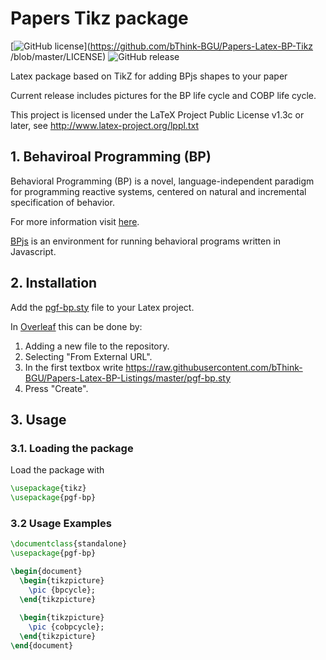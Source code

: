 # Papers Tikz package
[![GitHub license](https://img.shields.io/badge/license-LLPL--1.3c-blue)](https://github.com/bThink-BGU/Papers-Latex-BP-Tikz
/blob/master/LICENSE)
![GitHub release](https://img.shields.io/github/release/bThink-BGU/Papers-Latex-BP-Listings)

Latex package based on TikZ for adding BPjs shapes to your paper

Current release includes pictures for the BP life cycle and COBP life cycle.

This project is licensed under the LaTeX Project Public License v1.3c or later, see http://www.latex-project.org/lppl.txt

## 1. Behaviroal Programming (BP)
Behavioral Programming (BP) is a novel, language-independent paradigm for programming reactive systems, centered on natural and incremental specification of behavior.

For more information visit [here](https://m-cacm.acm.org/magazines/2012/7/151241-behavioral-programming/fulltext).

[BPjs](https://github.com/bThink-BGU/BPjs) is an environment for running behavioral programs written in Javascript.

## 2. Installation
Add the [pgf-bp.sty](pgf-bp.sty) file to your Latex project.

In [Overleaf](https://www.overleaf.com/) this can be done by:
1. Adding a new file to the repository.
1. Selecting "From External URL".
1. In the first textbox write https://raw.githubusercontent.com/bThink-BGU/Papers-Latex-BP-Listings/master/pgf-bp.sty
1. Press "Create".

## 3. Usage
### 3.1. Loading the package
Load the package with 
```latex
\usepackage{tikz}
\usepackage{pgf-bp}
```

### 3.2 Usage Examples
```latex
\documentclass{standalone}
\usepackage{pgf-bp}

\begin{document}
  \begin{tikzpicture}
    \pic {bpcycle};
  \end{tikzpicture}
  
  \begin{tikzpicture}
    \pic {cobpcycle};
  \end{tikzpicture}	
\end{document}
```
